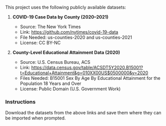 This project uses the following publicly available datasets:

1. **COVID-19 Case Data by County (2020–2021)**
   - Source: The New York Times
   - Link: https://github.com/nytimes/covid-19-data
   - File Needed: us-counties-2020 and us-counties-2021
   - License: CC BY-NC

2. **County-Level Educational Attainment Data (2020)**
   - Source: U.S. Census Bureau, ACS 
   - Link: https://data.census.gov/table/ACSDT5Y2020.B15001?t=Educational+Attainment&g=010XX00US$0500000&y=2020
   - Files Needed: B15001 Sex By Age By Educational Attainment for the Population 18 Years and Over
   - License: Public Domain (U.S. Government Work)

### Instructions
Download the datasets from the above links and save them where they can be imported when prompted.